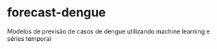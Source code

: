 # forecast-dengue
Modelos de previsão de casos de dengue utilizando machine learning e séries temporai
